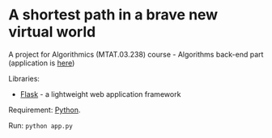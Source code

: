 # A shortest path in a brave new virtual world

A project for Algorithmics (MTAT.03.238) course - Algorithms back-end part (application is [here](https://github.com/Interstell/alg-project-app))

Libraries:
- [Flask](https://www.palletsprojects.com/p/flask/) - a lightweight web application framework

Requirement: [Python](https://www.python.org/).

Run: `python app.py`
